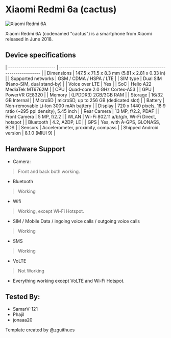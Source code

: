 # Xiaomi Redmi 6a (cactus)

![Xiaomi Redmi 6A](https://cdn2.gsmarena.com/vv/pics/xiaomi/xiaomi-redmi-6a-2.jpg)

Xiaomi Redmi 6A (codenamed "cactus") is a smartphone from Xiaomi released in June 2018.

## Device specifications

| ----------------------- | :-------------------------------------------------------------------- |
| Dimensions              | 147.5 x 71.5 x 8.3 mm (5.81 x 2.81 x 0.33 in)                         |
| Supported networks      | GSM / CDMA / HSPA / LTE                                               |
| SIM type                | Dual SIM (Nano-SIM, dual stand-by)                                    |
| Voice over LTE          | Yes                                                                   |
| SoC                     | Helio A22 MediaTek MT6762M                                            |
| CPU                     | Quad-core 2.0 GHz Cortex-A53                                          |
| GPU                     | PowerVR GE8320                                                        |
| Memory                  | (LPDDR3) 2GB/3GB RAM                                                  |
| Storage                 | 16/32 GB Internal                                                     |
| MicroSD                 | microSD, up to 256 GB (dedicated slot)                                |
| Battery                 | Non-removable Li-Ion 3000 mAh battery                                 |
| Display                 | 720 x 1440 pixels, 18:9 ratio (~295 ppi density), 5.45 inch           |
| Rear Camera             | 13 MP, f/2.2, PDAF                                                    |
| Front Camera            | 5 MP, f/2.2                                                           |
| WLAN                    | Wi-Fi 802.11 a/b/g/n, Wi-Fi Direct, hotspot                           |
| Bluetooth               | 4.2, A2DP, LE                                                         |
| GPS                     | Yes, with A-GPS, GLONASS, BDS                                         |
| Sensors                 | Accelerometer, proximity, compass                                     |
| Shipped Android version | 8.1.0 (MIUI 9)                                                        |

## Hardware Support

* Camera:
> Front and back both working.

* Bluetooth
> Working

* Wifi
> Working, except Wi-Fi Hotspot.

* SIM / Mobile Data / ingoing voice calls / outgoing voice calls
> Working

* SMS
> Working

* VoLTE
> Not Working

* Everything working
except VoLTE and Wi-Fi Hotspot.

## Tested By:
* SamarV-121
* Phajil
* jonaaa20

Template created by @zguithues
